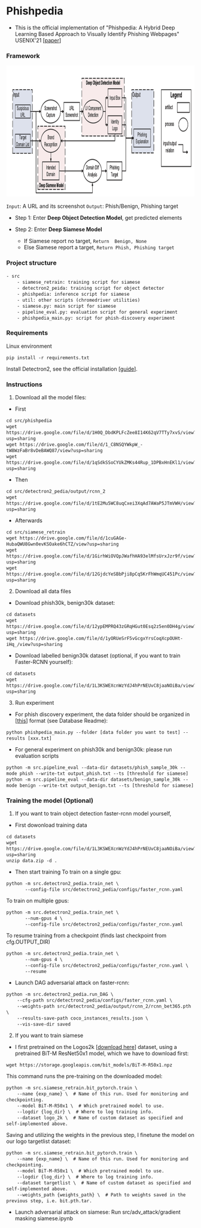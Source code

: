 # Phishpedia

- This is the official implementation of "Phishpedia: A Hybrid Deep Learning Based Approach to Visually Identify Phishing Webpages" USENIX'21 [[paper](https://www.usenix.org/conference/usenixsecurity21/presentation/lin)]
    
### Framework
    
<img src="big_pic/pic.png" style="width:2000px;height:350px"/>

```Input```: A URL and its screenshot ```Output```: Phish/Benign, Phishing target
- Step 1: Enter <b>Deep Object Detection Model</b>, get predicted elements

- Step 2: Enter <b>Deep Siamese Model</b>
    - If Siamese report no target, ```Return  Benign, None```
    - Else Siamese report a target, ```Return Phish, Phishing target``` 
    
### Project structure
```
- src
    - siamese_retrain: training script for siamese
    - detectron2_peida: training script for object detector
    - phishpedia: inference script for siamese
    - util: other scripts (chromedriver utilities)
    - siamese.py: main script for siamese
    - pipeline_eval.py: evaluation script for general experiment
    - phishpedia_main.py: script for phish-discovery experiment 
```


       
### Requirements
Linux environment 
```
pip install -r requirements.txt
```
Install Detectron2, see the official installation [[guide](https://detectron2.readthedocs.io/en/latest/tutorials/install.html)]. 

### Instructions
1. Download all the model files:
- First 
```
cd src/phishpedia
wget https://drive.google.com/file/d/1H0Q_DbdKPLFcZee8I14K62qV7TTy7xvS/view?usp=sharing
wget https://drive.google.com/file/d/1_C8NSQYWkpW_-tW8WzFaBr8vDeBAWQ87/view?usp=sharing
wget https://drive.google.com/file/d/1qSdkSSoCYUkZMKs44Rup_1DPBxHnEKl1/view?usp=sharing
```

- Then 
```
cd src/detectron2_pedia/output/rcnn_2
wget https://drive.google.com/file/d/1tE2Mu5WC8uqCxei3XqAd7AWaP5JTmVWH/view?usp=sharing
```

- Afterwards 
```
cd src/siamese_retrain
wget https://drive.google.com/file/d/1cuGAGe-HubaQWU8Gwn0evKSOake6hCTZ/view?usp=sharing
wget https://drive.google.com/file/d/1GirhWiOVQpJWafhHA93elMfsUrxJzr9f/view?usp=sharing
wget https://drive.google.com/file/d/12GjdcYeSBbPji8pCq5KrFhWmqUC451Pc/view?usp=sharing
```

2. Download all data files
- Download phish30k, benign30k dataset:
```
cd datasets
wget https://drive.google.com/file/d/12ypEMPRQ43zGRqHGut0Esq2z5en0DH4g/view?usp=sharing
wget https://drive.google.com/file/d/1yORUeSrF5vGcgxYrsCoqXcpOUHt-iHq_/view?usp=sharing
```
- Download labelled benign30k dataset (optional, if you want to train Faster-RCNN yourself):
```
cd datasets
wget https://drive.google.com/file/d/1L3KSWEXcnWzYdJ4hPrNEUvC8jaaNOiBa/view?usp=sharing
```

3. Run experiment 
- For phish discovery experiment, the data folder should be organized in [[this](https://sites.google.com/view/phishpedia-site/home?authuser=0)] format (see Database Readme):
```
python phishpedia_main.py --folder [data folder you want to test] --results [xxx.txt]
```
- For general experiment on phish30k and benign30k: 
please run evaluation scripts
```
python -m src.pipeline_eval --data-dir datasets/phish_sample_30k --mode phish --write-txt output_phish.txt --ts [threshold for siamese]
python -m src.pipeline_eval --data-dir datasets/benign_sample_30k --mode benign --write-txt output_benign.txt --ts [threshold for siamese]
```

### Training the model (Optional)
1. If you want to train object detection faster-rcnn model yourself, 
- First dowonload training data
```
cd datasets
wget https://drive.google.com/file/d/1L3KSWEXcnWzYdJ4hPrNEUvC8jaaNOiBa/view?usp=sharing
unzip data.zip -d . 
```
- Then start training 
To train on a single gpu:
```
python -m src.detectron2_pedia.train_net \
       --config-file src/detectron2_pedia/configs/faster_rcnn.yaml
```

To train on multiple gpus:
```
python -m src.detectron2_pedia.train_net \
       --num-gpus 4 \
       --config-file src/detectron2_pedia/configs/faster_rcnn.yaml
```

To resume training from a checkpoint (finds last checkpoint from cfg.OUTPUT_DIR)
```
python -m src.detectron2_pedia.train_net \
       --num-gpus 4 \
       --config-file src/detectron2_pedia/configs/faster_rcnn.yaml \
       --resume
```
- Launch DAG adversarial attack on faster-rcnn:
```
python -m src.detectron2_pedia.run_DAG \
    --cfg-path src/detectron2_pedia/configs/faster_rcnn.yaml \
    --weights-path src/detectron2_pedia/output/rcnn_2/rcnn_bet365.pth \
    --results-save-path coco_instances_results.json \
    --vis-save-dir saved
```

2. If you want to train siamese
- I first pretrained on the Logos2k [[download here](https://drive.google.com/open?id=1PTA24UTZcsnzXPN1gmV0_lRg3lMHqwp6)] dataset, using a pretrained BiT-M ResNet50x1 model, which we have to download first:
```
wget https://storage.googleapis.com/bit_models/BiT-M-R50x1.npz
```
This command runs the pre-training on the downloaded model:
```
python -m src.siamese_retrain.bit_pytorch.train \
    --name {exp_name} \  # Name of this run. Used for monitoring and checkpointing.
    --model BiT-M-R50x1 \  # Which pretrained model to use.
    --logdir {log_dir} \  # Where to log training info.
    --dataset logo_2k \  # Name of custom dataset as specified and self-implemented above.
```
Saving and utilizing the weights in the previous step, I finetune the model on our logo targetlist dataset:
```
python -m src.siamese_retrain.bit_pytorch.train \
    --name {exp_name} \  # Name of this run. Used for monitoring and checkpointing.
    --model BiT-M-R50x1 \  # Which pretrained model to use.
    --logdir {log_dir} \  # Where to log training info.
    --dataset targetlist \  # Name of custom dataset as specified and self-implemented above.
    --weights_path {weights_path} \  # Path to weights saved in the previous step, i.e. bit.pth.tar.
```
- Launch adversarial attack on siamese:
Run src/adv_attack/gradient masking siamese.ipynb 

 